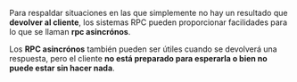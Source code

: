 Para respaldar situaciones en las que simplemente no hay un resultado que **devolver al cliente**, los sistemas RPC pueden proporcionar facilidades para lo que se llaman **rpc asincrónos**.

Los **RPC asincrónos** también pueden ser útiles cuando se devolverá una respuesta, pero el cliente **no está preparado para esperarla o bien no puede estar sin hacer nada**.

